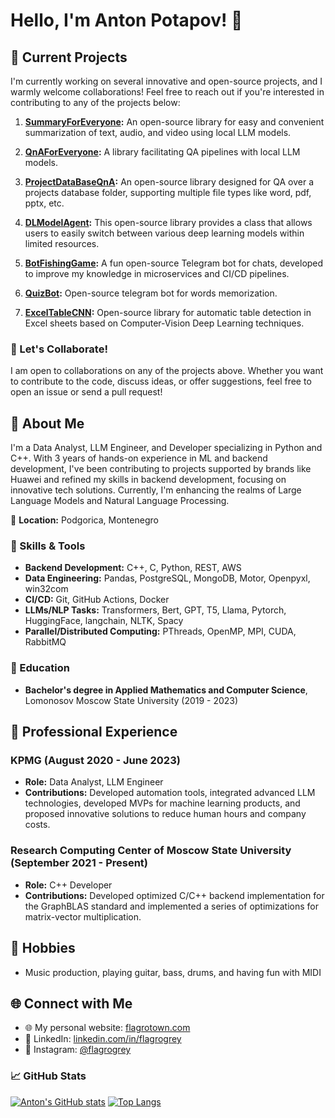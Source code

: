 # Hello, I'm Anton Potapov! 👋

## 🚀 Current Projects
I'm currently working on several innovative and open-source projects, and I warmly welcome collaborations! Feel free to reach out if you're interested in contributing to any of the projects below:

1. **[SummaryForEveryone](https://github.com/Flagro/SummaryForEveryone):** An open-source library for easy and convenient summarization of text, audio, and video using local LLM models.

2. **[QnAForEveryone](https://github.com/Flagro/QnAForEveryone):** A library facilitating QA pipelines with local LLM models.

3. **[ProjectDataBaseQnA](https://github.com/Flagro/ProjectDataBaseQnA):** An open-source library designed for QA over a projects database folder, supporting multiple file types like word, pdf, pptx, etc.

4. **[DLModelAgent](https://github.com/Flagro/DLModelAgent):** This open-source library provides a class that allows users to easily switch between various deep learning models within limited resources.

5. **[BotFishingGame](https://github.com/Flagro/BotFishingGame):** A fun open-source Telegram bot for chats, developed to improve my knowledge in microservices and CI/CD pipelines.
   
6. **[QuizBot](https://github.com/SWel1a/QuizBot):** Open-source telegram bot for words memorization.

7. **[ExcelTableCNN](https://github.com/Flagro/ExcelTableCNN):** Open-source library for automatic table detection in Excel sheets based on Computer-Vision Deep Learning techniques.

### 🤝 Let's Collaborate!
I am open to collaborations on any of the projects above. Whether you want to contribute to the code, discuss ideas, or offer suggestions, feel free to open an issue or send a pull request!

## 🌟 About Me
I'm a Data Analyst, LLM Engineer, and Developer specializing in Python and C++. With 3 years of hands-on experience in ML and backend development, I've been contributing to projects supported by brands like Huawei and refined my skills in backend development, focusing on innovative tech solutions. Currently, I'm enhancing the realms of Large Language Models and Natural Language Processing.

📍 **Location:** Podgorica, Montenegro  

### 🚀 Skills & Tools
- **Backend Development:** C++, C, Python, REST, AWS
- **Data Engineering:** Pandas, PostgreSQL, MongoDB, Motor, Openpyxl, win32com
- **CI/CD:** Git, GitHub Actions, Docker
- **LLMs/NLP Tasks:** Transformers, Bert, GPT, T5, Llama, Pytorch, HuggingFace, langchain, NLTK, Spacy
- **Parallel/Distributed Computing:** PThreads, OpenMP, MPI, CUDA, RabbitMQ

### 📘 Education
- **Bachelor's degree in Applied Mathematics and Computer Science**, Lomonosov Moscow State University (2019 - 2023)

## 💼 Professional Experience
### KPMG (August 2020 - June 2023)
- **Role:** Data Analyst, LLM Engineer
- **Contributions:** Developed automation tools, integrated advanced LLM technologies, developed MVPs for machine learning products, and proposed innovative solutions to reduce human hours and company costs.

### Research Computing Center of Moscow State University (September 2021 - Present)
- **Role:** C++ Developer
- **Contributions:** Developed optimized C/C++ backend implementation for the GraphBLAS standard and implemented a series of optimizations for matrix-vector multiplication.

## 🎵 Hobbies
- Music production, playing guitar, bass, drums, and having fun with MIDI

## 🌐 Connect with Me
- 🌐 My personal website: [flagrotown.com](http://flagrotown.com)
- 🌟 LinkedIn: [linkedin.com/in/flagrogrey](https://linkedin.com/in/flagrogrey)
- 📸 Instagram: [@flagrogrey](https://instagram.com/flagrogrey)


### 📈 GitHub Stats
[![Anton's GitHub stats](https://github-readme-stats.vercel.app/api?username=Flagro&show_icons=true&theme=tokyonight)](https://github.com/Flagro)
[![Top Langs](https://github-readme-stats.vercel.app/api/top-langs/?username=Flagro&layout=compact&theme=tokyonight)](https://github.com/Flagro)
